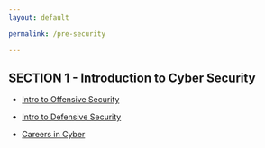 ```yaml
---
layout: default

permalink: /pre-security

---
```



## SECTION 1 - Introduction to Cyber Security
- [Intro to Offensive Security](/intro-to-offensive-security)
- [Intro to Defensive Security](/intro-to-defensive-security)

- [Careers in Cyber](/careers-in-cyber)

<!--
This section repeats in the Junior Penetration Testing Course⬇️

## SECTION 2 - Network Fundamentals
- [What is Networking?](/what-is-networking)
- [Intro to LAN?](/intro_to_lan)
- [OSI Model](/OSI-Model)
- [Packets & Frames](/packets&frames)
- [Extending Your Network](/Extending-Your-Network)

### SECTION 3 - How the Web Works
- [DNS in Detail](/DNS-in-Detail)
- [HTTP in Detail](/HTTP-in-Detail)
- [How Websites Work](/How-Websites-Work)
- [Putting it all together](/Putting-it-all-together)


### SECTION 4
- [Linux Fundamentals Part 1](/Linux-Fundamentals-Part-1)
- [Linux Fundamentals Part 2](/Linux-Fundamentals-Part-2)
- [Linux Fundamentals Part 3](/Linux-Fundamentals-Part-3)

### SECTION 5
- [Windows Fundamentals 1](/Windows-Fundamentals-1)
- [Windows Fundamentals 2](/Windows-Fundamentals-2)
- [Windows Fundamentals 3](/Windows-Fundamentals-3)
-->
